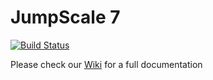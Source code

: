 JumpScale 7
===========

[![Build Status](https://ci.codescalers.com/buildStatus/icon?job=Jumpscale7-build)](https://ci.codescalers.com/job/Jumpscale7-build/)

Please check our [Wiki](https://github.com/Jumpscale/jumpscale_core7/wiki) for a full documentation
